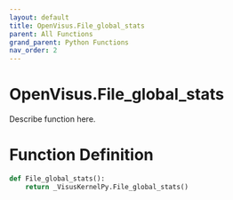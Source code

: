 ```yaml
---
layout: default
title: OpenVisus.File_global_stats
parent: All Functions
grand_parent: Python Functions
nav_order: 2
---
```


# OpenVisus.File_global_stats

Describe function here.

# Function Definition

```python
def File_global_stats():
    return _VisusKernelPy.File_global_stats()
```